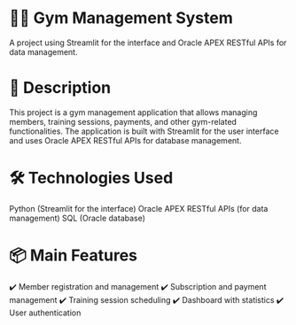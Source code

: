 # 🏋️‍♂️ Gym Management System
A project using Streamlit for the interface and Oracle APEX RESTful APIs for data management.

# 📌 Description
This project is a gym management application that allows managing members, training sessions, payments, and other gym-related functionalities. The application is built with Streamlit for the user interface and uses Oracle APEX RESTful APIs for database management.

# 🛠️ Technologies Used
Python (Streamlit for the interface)
Oracle APEX RESTful APIs (for data management)
SQL (Oracle database)

# 📦 Main Features
✔️ Member registration and management
✔️ Subscription and payment management
✔️ Training session scheduling
✔️ Dashboard with statistics
✔️ User authentication


